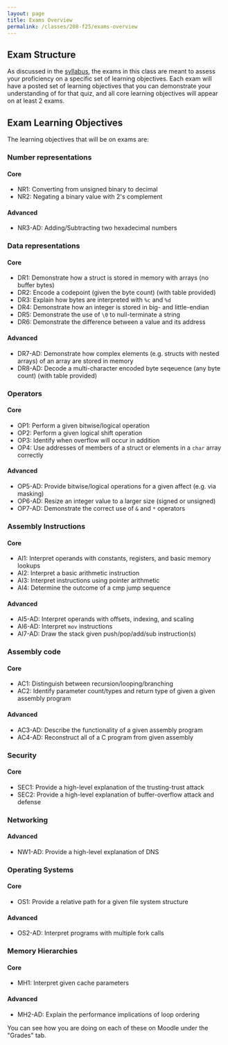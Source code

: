```yaml
---
layout: page
title: Exams Overview
permalink: /classes/208-f25/exams-overview
---
```


## Exam Structure
As discussed in the [syllabus](syllabus), the exams in this class are meant to assess your proficiency on a specific set of learning objectives.
Each exam will have a posted set of learning objectives that you can demonstrate your understanding of for that quiz, and all core learning objectives will appear on at least 2 exams.

## Exam Learning Objectives
The learning objectives that will be on exams are:

### Number representations

#### Core
* NR1: Converting from unsigned binary to decimal
* NR2: Negating a binary value with 2's complement

#### Advanced
* NR3-AD: Adding/Subtracting two hexadecimal numbers

### Data representations

#### Core
* DR1: Demonstrate how a struct is stored in memory with arrays (no buffer bytes)
* DR2: Encode a codepoint (given the byte count) (with table provided)
* DR3: Explain how bytes are interpreted with `%c` and `%d`
* DR4: Demonstrate how an integer is stored in big- and little-endian
* DR5: Demonstrate the use of `\0` to null-terminate a string
* DR6: Demonstrate the difference between a value and its address

#### Advanced
* DR7-AD: Demonstrate how complex elements (e.g. structs with nested arrays) of an array are stored in memory
* DR8-AD: Decode a multi-character encoded byte seqeuence (any byte count) (with table provided)



### Operators

#### Core
* OP1: Perform a given bitwise/logical operation
* OP2: Perform a given logical shift operation
* OP3: Identify when overflow will occur in addition
* OP4: Use addresses of members of a struct or elements in a `char` array correctly

#### Advanced
* OP5-AD: Provide bitwise/logical operations for a given affect (e.g. via masking)
* OP6-AD: Resize an integer value to a larger size (signed or unsigned)
* OP7-AD: Demonstrate the correct use of `&` and `*` operators

### Assembly Instructions

#### Core
* AI1: Interpret operands with constants, registers, and basic memory lookups
* AI2: Interpret a basic arithmetic instruction
* AI3: Interpret instructions using pointer arithmetic
* AI4: Determine the outcome of a cmp jump sequence

#### Advanced
* AI5-AD: Interpret operands with offsets, indexing, and scaling
* AI6-AD: Interpret `mov` instructions
* AI7-AD: Draw the stack given push/pop/add/sub instruction(s)


### Assembly code

#### Core
* AC1: Distinguish between recursion/looping/branching
* AC2: Identify parameter count/types and return type of given a given assembly program

#### Advanced
* AC3-AD: Describe the functionality of a given assembly program
* AC4-AD: Reconstruct all of a C program from given assembly

### Security

#### Core
* SEC1: Provide a high-level explanation of the trusting-trust attack
* SEC2: Provide a high-level explanation of buffer-overflow attack and defense

### Networking

#### Advanced
* NW1-AD: Provide a high-level explanation of DNS

### Operating Systems

#### Core
* OS1: Provide a relative path for a given file system structure

#### Advanced
* OS2-AD: Interpret programs with multiple fork calls

### Memory Hierarchies

#### Core
* MH1: Interpret given cache parameters

#### Advanced
* MH2-AD: Explain the performance implications of loop ordering

You can see how you are doing on each of these on Moodle under the "Grades" tab.
